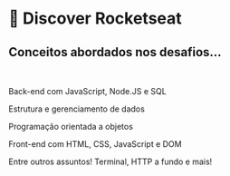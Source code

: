 # 🚀 Discover Rocketseat

<h2>Conceitos abordados nos desafios...</h2>
<br>
<p>Back-end com JavaScript, Node.JS e SQL</p>
<p>Estrutura e gerenciamento de dados</p>
<p>Programação orientada a objetos</p>
<p>Front-end com HTML, CSS, JavaScript e DOM</p>
<p>Entre outros assuntos! Terminal, HTTP a fundo e mais!</p>


